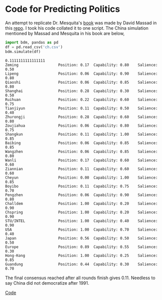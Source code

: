 # Code for Predicting Politics

An attempt to replicate Dr. Mesquita's [book](predicting-politics-mesquita.md) was
made by David Massad in this [repo](https://github.com/dmasad/Agents-In-Conflict).
I took his code collated it to one script. The China simulation mentioned
by Massad and Mesquita in his book are below,

```python
import bdm, pandas as pd
df = pd.read_csv('ch.csv')
bdm.simulate(df)
```

```text
0.1111111111111111
Zeming              	Position: 0.17	Capability: 0.80	Salience: 0.50
Lipeng              	Position: 0.06	Capability: 0.90	Salience: 0.80
Qiaoshi             	Position: 0.06	Capability: 0.85	Salience: 0.80
Shanghai            	Position: 0.28	Capability: 0.30	Salience: 0.50
Ruihuan             	Position: 0.22	Capability: 0.60	Salience: 0.75
Tianjiyun           	Position: 0.11	Capability: 0.50	Salience: 0.40
Zhurongji           	Position: 0.28	Capability: 0.60	Salience: 0.80
Zoujiahua           	Position: 0.06	Capability: 0.80	Salience: 0.75
Shangkun            	Position: 0.11	Capability: 1.00	Salience: 0.85
Baibing             	Position: 0.06	Capability: 0.85	Salience: 0.85
Wangzhen            	Position: 0.06	Capability: 0.85	Salience: 0.80
Wanli               	Position: 0.17	Capability: 0.60	Salience: 0.60
Ziannian            	Position: 0.11	Capability: 0.60	Salience: 0.60
Cheyun              	Position: 0.00	Capability: 1.00	Salience: 0.85
Boyibo              	Position: 0.11	Capability: 0.75	Salience: 0.70
Pengzhen            	Position: 0.06	Capability: 0.90	Salience: 0.80
Challdem            	Position: 1.00	Capability: 0.20	Salience: 0.90
Chspring            	Position: 1.00	Capability: 0.20	Salience: 0.90
STU/INTEL           	Position: 1.00	Capability: 0.40	Salience: 0.90
USA                 	Position: 1.00	Capability: 0.70	Salience: 0.40
Japan               	Position: 0.56	Capability: 0.50	Salience: 0.50
Europe              	Position: 0.89	Capability: 0.55	Salience: 0.30
Hong-Kong           	Position: 1.00	Capability: 0.25	Salience: 0.85
Guandung            	Position: 0.44	Capability: 0.30	Salience: 0.70
```

The final consensus reached after all rounds finish gives 0.11.
Needless to say China did not democratize after 1991.

[Code](bdm.py)

